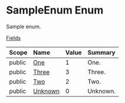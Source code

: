 ﻿



# SampleEnum Enum



Sample enum.









[Fields](#Fields)&nbsp;&nbsp;



|Scope|Name|Value|Summary|
|:--|:--|:--|:--|
| public | [One](#one-field) | 1 | One. |
| public | [Three](#three-field) | 3 | Three. |
| public | [Two](#two-field) | 2 | Two. |
| public | [Unknown](#unknown-field) | 0 | Unknown. |





